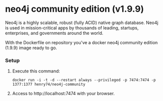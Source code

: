 neo4j community edition (v1.9.9)
=====

Neo4j is a highly scalable, robust (fully ACID) native graph database. Neo4j is used in mission-critical apps by thousands of leading, startups, enterprises, and governments around the world.

With the Dockerfile on repository you've a docker neo4j community edition (1.9.9) image ready to go.

### Setup

1. Execute this command:

	`docker run -i -t -d --restart always --privileged -p 7474:7474 -p 1377:1377 henry74/neo4j-community`

2. Access to http://localhost:7474 with your browser.
